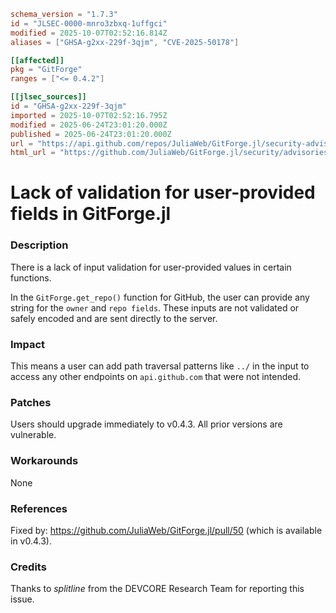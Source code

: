 ```toml
schema_version = "1.7.3"
id = "JLSEC-0000-mnro3zbxq-1uffgci"
modified = 2025-10-07T02:52:16.814Z
aliases = ["GHSA-g2xx-229f-3qjm", "CVE-2025-50178"]

[[affected]]
pkg = "GitForge"
ranges = ["<= 0.4.2"]

[[jlsec_sources]]
id = "GHSA-g2xx-229f-3qjm"
imported = 2025-10-07T02:52:16.795Z
modified = 2025-06-24T23:01:20.000Z
published = 2025-06-24T23:01:20.000Z
url = "https://api.github.com/repos/JuliaWeb/GitForge.jl/security-advisories/GHSA-g2xx-229f-3qjm"
html_url = "https://github.com/JuliaWeb/GitForge.jl/security/advisories/GHSA-g2xx-229f-3qjm"
```

# Lack of validation for user-provided fields in GitForge.jl

### Description

There is a lack of input validation for user-provided values in certain functions.

In the `GitForge.get_repo()` function for GitHub, the user can provide any string for the `owner` and `repo fields`. These inputs are not validated or safely encoded and are sent directly to the server.

### Impact

This means a user can add path traversal patterns like `../` in the input to access any other endpoints on `api.github.com` that were not intended.

### Patches

Users should upgrade immediately to v0.4.3. All prior versions are vulnerable.

### Workarounds

None

### References

Fixed by: https://github.com/JuliaWeb/GitForge.jl/pull/50 (which is available in v0.4.3).

### Credits

Thanks to *splitline* from the DEVCORE Research Team for reporting this issue.

